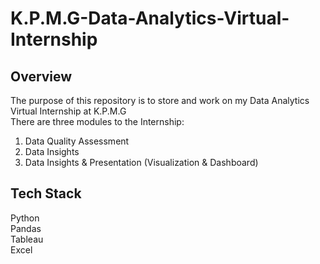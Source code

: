 # K.P.M.G-Data-Analytics-Virtual-Internship
## Overview
The purpose of this repository is to store and work on my Data Analytics Virtual Internship at K.P.M.G<br/>
There are three modules to the Internship:
1. Data Quality Assessment
2. Data Insights
3. Data Insights & Presentation (Visualization & Dashboard)
## Tech Stack
Python<br/>
Pandas<br/>
Tableau<br/>
Excel

